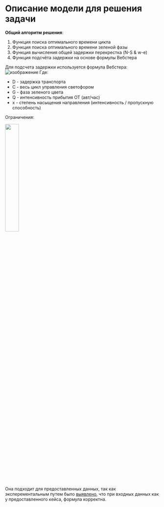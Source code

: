 # Описание модели для решения задачи

**Общий алгоритм решения**:

1. Функция поиска оптимального времени цикла
2. Функция поиска оптимального времени зеленой фазы
3. Функция вычисления общей задержки перекрестка (N-S & w-e)
4. Функция подсчёта задержки на основе формулы Вебстера

Для подсчета задержки используется формула Вебстера:
![изображение](https://github.com/user-attachments/assets/d5235d02-9bd9-4b6c-a4ef-ea44e7276187)
Где:
- D - задержка транспорта 
- C - весь цикл управления светофором
- G - фаза зеленого цвета
- Q - интенсивность прибытия ОТ (авт/час)
- x - степень насыщения направления (интенсивность / пропускную способность)

Ограничения:

<img src="https://github.com/user-attachments/assets/9cc19f46-25d3-4b84-961c-0dcf92886858" width="30%" height="30%">

Она подходит для предоставленных данных, так как эксперементальным путем было [выявлено](https://euroasia-science.ru/wp-content/uploads/2018/12/6-12_Antoniadi_G_D_Arhipov_V_O_Tsuprikov_A_A.pdf), что при входных данных как у предоставленного кейса, формула корректна.

